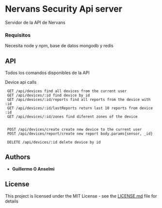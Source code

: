 # Nervans Security Api server

Servidor de la API de Nervans

### Requisitos

Necesita node y npm, base de datos mongodb y redis


## API

Todos los comandos disponibles de la API


Device api calls

```
 GET /api/devices find all devices from the current user
 GET /api/devices/:id find device by id
 GET /api/devices/:id/reports find all reports from the device with :id
 GET /api/devices/:id/lastReports return last 10 reports from device :id
 GET /api/devices/:id/zones find diferent zones of the device


 POST /api/devices/create create new device to the current user
 POST /api/devices/report/create new report body.params{sensor, _id}

 DELETE /api/devices/:id delete device by id

```

## Authors

* **Guillermo O Anselmi**

## License

This project is licensed under the MIT License - see the [LICENSE.md](LICENSE.md) file for details

